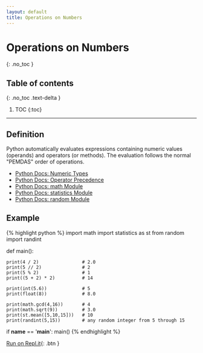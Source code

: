 ```yaml
---
layout: default
title: Operations on Numbers
---
```


# Operations on Numbers
{: .no_toc }
## Table of contents
{: .no_toc .text-delta }

1. TOC
{:toc}

---

## Definition
Python automatically evaluates expressions containing numeric values (operands) and operators (or methods). The evaluation follows the normal "PEMDAS" order of operations.
- [Python Docs: Numeric Types](https://docs.python.org/3/library/stdtypes.html#numeric-types-int-float-complex)
- [Python Docs: Operator Precedence](https://docs.python.org/3/reference/expressions.html#operator-precedence)
- [Python Docs: math Module](https://docs.python.org/3/library/math.html)
- [Python Docs: statistics Module](https://docs.python.org/3/library/statistics.html)
- [Python Docs: random Module](https://docs.python.org/3/library/random.html)

## Example

{% highlight python %}
import math
import statistics as st
from random import randint

def main():

    print(4 / 2)                # 2.0
    print(5 // 2)               # 2
    print(5 % 2)                # 1
    print((5 + 2) * 2)          # 14

    print(int(5.6))             # 5
    print(float(8))             # 8.0

    print(math.gcd(4,16))       # 4
    print(math.sqrt(9))         # 3.0
    print(st.mean([5,10,15]))   # 10
    print(randint(5,15))        # any random integer from 5 through 15

if __name__ == '__main__':
    main()
{% endhighlight %}

[Run on Repl.it](https://repl.it/@bianca_ruiz/operations-on-numbers#main.py){: .btn }
